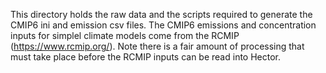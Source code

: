 This directory holds the raw data and the scripts required to generate the CMIP6 ini and emission csv files. The CMIP6 emissions and concentration inputs for simplel climate models come from the RCMIP (https://www.rcmip.org/). Note there is a fair amount of processing that must take place before the RCMIP inputs can be read into Hector. 




